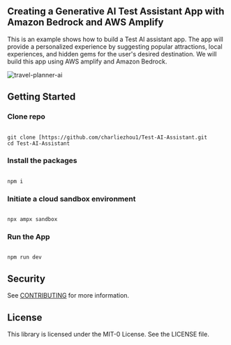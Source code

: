 ## Creating a Generative AI Test Assistant App with Amazon Bedrock and AWS Amplify

This is an example shows how to build a Test AI assistant app. The app will provide a personalized experience by suggesting popular attractions, local experiences, and hidden gems for the user's desired destination. We will build this app using AWS amplify and Amazon Bedrock.

![travel-planner-ai](images/amplify_travel_planner.gif)

## Getting Started
### Clone repo

```

git clone [https://github.com/charliezhou1/Test-AI-Assistant.git
cd Test-AI-Assistant

```

### Install the packages

```

npm i

```

### Initiate a cloud sandbox environment

```

npx ampx sandbox

```

### Run the App

```

npm run dev

```


## Security

See [CONTRIBUTING](CONTRIBUTING.md#security-issue-notifications) for more information.

## License

This library is licensed under the MIT-0 License. See the LICENSE file.

